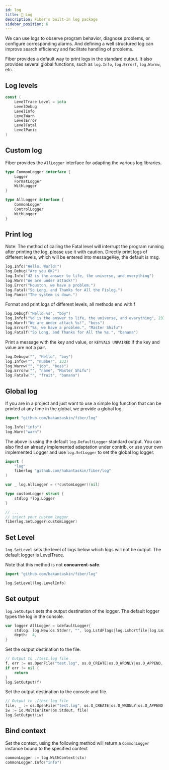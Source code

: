 ```yaml
---
id: log
title: 📃 Log
description: Fiber's built-in log package
sidebar_position: 6
---
```


We can use logs to observe program behavior, diagnose problems, or configure corresponding alarms.
And defining a well structured log can improve search efficiency and facilitate handling of problems.

Fiber provides a default way to print logs in the standard output. 
It also provides several global functions, such as `log.Info`, `log.Errorf`, `log.Warnw`, etc. 

## Log levels

```go
const (
	LevelTrace Level = iota
	LevelDebug
	LevelInfo
	LevelWarn
	LevelError
	LevelFatal
	LevelPanic
)
```

## Custom log

Fiber provides the `AllLogger` interface for adapting the various log libraries.

```go
type CommonLogger interface {
    Logger
    FormatLogger
    WithLogger
}

type AllLogger interface {
    CommonLogger
    ControlLogger
    WithLogger
}
```

## Print log
Note: The method of calling the Fatal level will interrupt the program running after printing the log, please use it with caution. 
Directly print logs of different levels, which will be entered into messageKey, the default is msg.

```go
log.Info("Hello, World!")
log.Debug("Are you OK?")
log.Info("42 is the answer to life, the universe, and everything")
log.Warn("We are under attack!")
log.Error("Houston, we have a problem.")
log.Fatal("So Long, and Thanks for All the Fislog.")
log.Panic("The system is down.")
```
Format and print logs of different levels, all methods end with f

```go
log.Debugf("Hello %s", "boy")
log.Infof("%d is the answer to life, the universe, and everything", 233)
log.Warnf("We are under attack %s!", "boss")
log.Errorf("%s, we have a problem.", "Master Shifu")
log.Fatalf("So Long, and Thanks for All the %s.", "banana")
```

Print a message with the key and value, or `KEYVALS UNPAIRED` if the key and value are not a pair.

```go
log.Debugw("", "Hello", "boy")
log.Infow("", "number", 233)
log.Warnw("", "job", "boss")
log.Errorw("", "name", "Master Shifu")
log.Fatalw("", "fruit", "banana")
```

## Global log
If you are in a project and just want to use a simple log function that can be printed at any time in the global, we provide a global log.

```go
import "github.com/hakantaskin/fiber/log"

log.Info("info")
log.Warn("warn")
```

The above is using the default `log.DefaultLogger` standard output. 
You can also find an already implemented adaptation under contrib, or use your own implemented Logger and use `log.SetLogger` to set the global log logger.

```go
import (
    "log"
    fiberlog "github.com/hakantaskin/fiber/log"
)

var _ log.AllLogger = (*customLogger)(nil)

type customLogger struct {
    stdlog *log.Logger
}

// ...
// inject your custom logger
fiberlog.SetLogger(customLogger)
```

## Set Level
`log.SetLevel` sets the level of logs below which logs will not be output.
The default logger is LevelTrace.

Note that this method is not **concurrent-safe**.

```go
import "github.com/hakantaskin/fiber/log"

log.SetLevel(log.LevelInfo)
```
## Set output

`log.SetOutput` sets the output destination of the logger. The default logger types the log in the console.

```go
var logger AllLogger = &defaultLogger{
    stdlog: log.New(os.Stderr, "", log.LstdFlags|log.Lshortfile|log.Lmicroseconds),
    depth:  4,
}
```

Set the output destination to the file.

```go
// Output to ./test.log file
f, err := os.OpenFile("test.log", os.O_CREATE|os.O_WRONLY|os.O_APPEND, 0666)
if err != nil {
    return
}
log.SetOutput(f)
```
Set the output destination to the console and file.

```go
// Output to ./test.log file
file, _ := os.OpenFile("test.log", os.O_CREATE|os.O_WRONLY|os.O_APPEND, 0666)
iw := io.MultiWriter(os.Stdout, file)
log.SetOutput(iw)
```
## Bind context
Set the context, using the following method will return a `CommonLogger` instance bound to the specified context
```go
commonLogger := log.WithContext(ctx)
commonLogger.Info("info")
```

